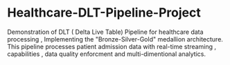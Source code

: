 # Healthcare-DLT-Pipeline-Project
Demonstration of DLT ( Delta Live Table) Pipeline for healthcare data processing , Implementing the "Bronze-Silver-Gold" medallion architecture. This pipeline processes patient admission data with real-time streaming , capabilities , data quality enforcment and multi-dimentional analytics.

